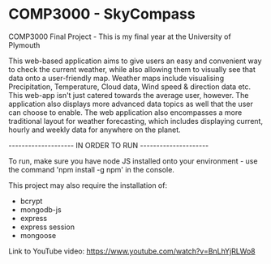 # COMP3000 - SkyCompass 
COMP3000 Final Project - This is my final year at the University of Plymouth 

This web-based application aims to give users an easy and convenient way to check the current weather, while also allowing them to visually see that data onto a user-friendly map. Weather maps include visualising Precipitation, Temperature, Cloud data, Wind speed & direction data etc. This web-app isn't just catered towards the average user, however. The application also displays more advanced data topics as well that the user can choose to enable. The web application also encompasses a more traditional layout for weather forecasting, which includes displaying current, hourly and weekly data for anywhere on the planet.

-------------------- IN ORDER TO RUN ---------------------

To run, make sure you have node JS installed onto your environment - use the command 'npm install -g npm' in the console.

This project may also require the installation of: 
- bcrypt
- mongodb-js
- express
- express session
- mongoose

Link to YouTube video: https://www.youtube.com/watch?v=BnLhYjRLWo8
